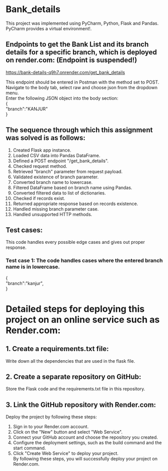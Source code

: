 # Bank_details
This project was implemented using PyCharm, Python, Flask and Pandas. PyCharm provides a virtual environment!.

## Endpoints to get the Bank List and its branch details for a specific branch, which is deployed on render.com: (Endpoint is suspended!)
https://bank-details-q9h7.onrender.com/get_bank_details

This endpoint should be entered in Postman with the method set to POST. Navigate to the body tab, select raw and choose json from the dropdown menu.<br>
Enter the following JSON object into the body section: <br/>
{<br/>
    "branch":"KANJUR"<br/>
}<br>

## The sequence through which this assignment was solved is as follows:
1. Created Flask app instance.
2. Loaded CSV data into Pandas DataFrame.
3. Defined a POST endpoint "/get_bank_details".
4. Checked request method.
5. Retrieved "branch" parameter from request payload.
6. Validated existence of branch parameter.
7. Converted branch name to lowercase.
8. Filtered DataFrame based on branch name using Pandas.
9. Converted filtered data to list of dictionaries.
10. Checked if records exist.
11. Returned appropriate response based on records existence.
12. Handled missing branch parameter case.
13. Handled unsupported HTTP methods.

## Test cases:
This code handles every possible edge cases and gives out proper response.
### Test case 1: The code handles cases where the entered branch name is in lowercase.
{<br/>
    "branch":"kanjur",<br/>
}<br>


# Detailed steps for deploying this project on an online service such as Render.com:
## 1. Create a requirements.txt file:
Write down all the dependencies that are used in the flask file.

## 2. Create a separate repository on GitHub:
Store the Flask code and the requirements.txt file in this repository.

## 3. Link the GitHub repository with Render.com:
Deploy the project by following these steps:<br/>
1. Sign in to your Render.com account.
2. Click on the "New" button and select "Web Service".
3. Connect your GitHub account and choose the repository you created.
4. Configure the deployment settings, such as the build command and the start command.
5. Click "Create Web Service" to deploy your project.<br/>
By following these steps, you will successfully deploy your project on Render.com.




